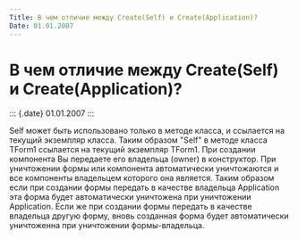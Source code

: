 ```yaml
---
Title: В чем отличие между Create(Self) и Create(Application)?
Date: 01.01.2007
---
```



В чем отличие между Create(Self) и Create(Application)?
=======================================================

::: {.date}
01.01.2007
:::

Self может быть использовано только в методе класса, и ссылается на
текущий экземпляр класса. Таким образом "Self" в методе класса TForm1
ссылается на текущий экземпляр TForm1. При создании компонента Вы
передаете его владельца (owner) в конструктор. При уничтожении формы или
компонента автоматически уничтожаются и все компоненты владельцем
которого она является. Таким образом если при создании формы передать в
качестве владельца Application эта форма будет автоматически уничтожена
при уничтожении Application. Если же при создании формы передать в
качестве владельца другую форму, вновь созданная форма будет
автоматически уничтоженна при уничтожении формы-владельца.
